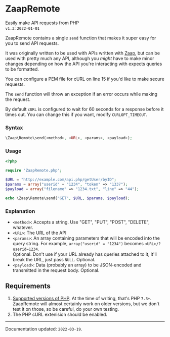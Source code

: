 # ZaapRemote
Easily make API requests from PHP  
`v1.3`: `2022-01-01`

ZaapRemote contains a single `send` function that makes it super easy for you to send API requests. 

It was originally written to be used with APIs written with [Zaap](https://github.com/aaviator42/Zaap), but can be used with pretty much any API, although you _might_ have to make minor changes depending on how the API you're interacting with expects queries to be formatted.

You can configure a PEM file for cURL on line 15 if you'd like to make secure requests.

The `send` function will throw an exception if an error occurs while making the request.

By default `cURL` is configured to wait for 60 seconds for a response before it times out. You can change this if you want, modify `CURLOPT_TIMEOUT`.

### Syntax

```php
\Zaap\Remote\send(<method>, <URL>, <params>, <payload>);
```

### Usage

```php
<?php

require 'ZaapRemote.php';

$URL = "http://example.com/api.php/getUser/byID";
$params = array("userid" = "1234", "token" => "1337");
$payload = array("filename" => "1234.txt", "line" => "44");

echo \Zaap\Remote\send("GET", $URL, $params, $payload);
```

### Explanation

* `<method>`: Accepts a string. Use "GET", "PUT", "POST", "DELETE", whatever.
* `<URL>`: The URL of the API
* `<params>`: An array containing parameters that will be encoded into the query string. For example, `array("userid" = "1234")` becomes `<URL>/?userid=1234`.  
  Optional. Don't use if your URL already has queries attached to it, it'll break the URL, just pass `NULL`. Optional.
* `<payload>`: Data (probably an array) to be JSON-encoded and transmitted in the request body. Optional. 

## Requirements
1. [Supported versions of PHP](https://www.php.net/supported-versions.php). At the time of writing, that's PHP `7.3+`. ZaapRemote will almost certainly work on older versions, but we don't test it on those, so be careful, do your own testing.
2. The PHP cURL extenision should be enabled.

----------
Documentation updated: `2022-03-19`.
